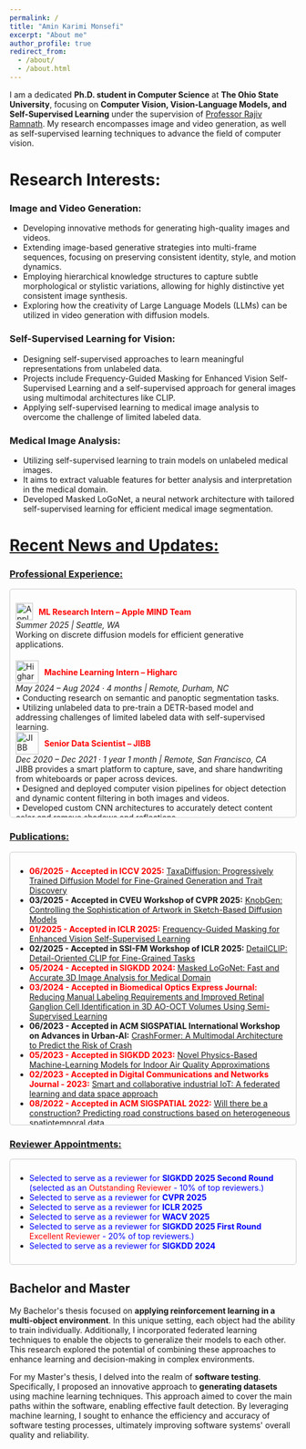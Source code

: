 ```yaml
---
permalink: /
title: "Amin Karimi Monsefi"
excerpt: "About me"
author_profile: true
redirect_from: 
  - /about/
  - /about.html
---
```


<!-- I am currently on an exciting academic journey, pursuing a __Ph.D. in Computer Science__ at __Ohio State University__. Prior to this, I completed my Bachelor's and Master's degrees in computer engineering at the __Shahid Beheshti University of Tehran__. During my Bachelor's, I specialized in hardware, while my Master's focused on software. -->

I am a dedicated __Ph.D. student in Computer Science__ at __The Ohio State University__, focusing on __Computer Vision, Vision-Language Models, and Self-Supervised Learning__ under the supervision of [Professor Rajiv Ramnath](https://cse.osu.edu/people/ramnath.6). My research encompasses image and video generation, as well as self-supervised learning techniques to advance the field of computer vision.

<!-- __<span style="color: red;">I am actively looking for a research internship for summer  2025!</span>__ -->


# Research Interests:

### Image and Video Generation:

* Developing innovative methods for generating high-quality images and videos.
* Extending image-based generative strategies into multi-frame sequences, focusing on preserving consistent identity, style, and motion dynamics.
* Employing hierarchical knowledge structures to capture subtle morphological or stylistic variations, allowing for highly distinctive yet consistent image synthesis.
* Exploring how the creativity of Large Language Models (LLMs) can be utilized in video generation with diffusion models.

### Self-Supervised Learning for Vision:

* Designing self-supervised approaches to learn meaningful representations from unlabeled data.
* Projects include Frequency-Guided Masking for Enhanced Vision Self-Supervised Learning and a self-supervised approach for general images using multimodal architectures like CLIP.
* Applying self-supervised learning to medical image analysis to overcome the challenge of limited labeled data.

### Medical Image Analysis:

* Utilizing self-supervised learning to train models on unlabeled medical images.
* It aims to extract valuable features for better analysis and interpretation in the medical domain.
* Developed Masked LoGoNet, a neural network architecture with tailored self-supervised learning for efficient medical image segmentation.



<!-- # Recent News and Updates: -->
# <span style="text-decoration: underline;">Recent News and Updates:</span>


<!-- ### Publications:

* __2024/21/11 - Submitted for Publication__: __TaxaDiffusion: Progressively Trained Diffusion Model for Fine-Grained Generation and
Trait Discovery__ (paper will publish soon!)

* __2024/21/11 - Submitted for Publication:__ __[KnobGen: Controlling the Sophistication of Artwork in Sketch-Based Diffusion Models](https://arxiv.org/pdf/2410.01595)__

* __2024/21/11 - Submitted for Publication:__ __[DetailCLIP: Detail-Oriented CLIP for Fine-Grained Tasks](https://arxiv.org/pdf/2409.06809)__

* __<span style="color: red;">2025/22/01 - Accepted in ICLR 2025</span>:__ __[Frequency-Guided Masking for Enhanced Vision Self-Supervised Learning](https://arxiv.org/pdf/2409.10362)__

* __<span style="color: red;">2024/31/05 - Accepted in SIGKDD 2024</span>__: __[Masked LoGoNet: Fast and Accurate 3D Image Analysis for Medical Domain](https://arxiv.org/pdf/2402.06190)__

* __<span style="color: red;">Accepted in Biomedical Optics Express Journal - 2024</span>__: __[Reducing Manual Labeling Requirements and Improved Retinal Ganglion Cell Identification in 3D AO-OCT Volumes Using Semi-Supervised Learning](https://opg.optica.org/boe/fulltext.cfm?uri=boe-15-8-4540&id=553141)__

* __<span style="color: red;">Accepted in ACM SIGSPATIAL International Workshop on Advances in Urban-AI - 2023</span>__: __[CrashFormer: A Multimodal Architecture to Predict the Risk of Crash](https://dl.acm.org/doi/pdf/10.1145/3615900.3628769)__

* __<span style="color: red;">2023/31/05 - Accepted in SIGKDD 2023</span>__: __[Novel Physics-Based Machine-Learning Models for Indoor Air Quality Approximations](https://arxiv.org/pdf/2308.01438)__

* __<span style="color: red;">Accepted in Digital Communications and Networks Journal - 2023</span>__: __[Smart and collaborative industrial IoT: A federated learning and data space approach](https://www.sciencedirect.com/science/article/pii/S2352864823000354)__

* __<span style="color: red;">Accepted in ACM SIGSPATIAL 2022</span>__: __[Will there be a construction? Predicting road constructions based on heterogeneous spatiotemporal data](https://arxiv.org/pdf/2209.06813)__ -->

### <span style="text-decoration: underline;">Professional Experience:</span>

<div style="max-height: 380px; overflow-y: auto; border: 1px solid #ccc; padding: 10px; border-radius: 5px;">
  <ul style="list-style: none; padding-left: 0;">
    <li style="margin-bottom: 20px;">
      <div style="display: flex; align-items: center; gap: 10px;">
        <img src="https://upload.wikimedia.org/wikipedia/commons/f/fa/Apple_logo_black.svg" alt="Apple Logo" style="height: 30px;">
        <strong style="color: red;">ML Research Intern – Apple MIND Team</strong>
      </div>
      <em>Summer 2025 | Seattle, WA</em><br>
      Working on discrete diffusion models for efficient generative applications.
    </li>
    <li>
      <div style="display: flex; align-items: center; gap: 10px;">
        <img src="https://media.licdn.com/dms/image/v2/C560BAQHFx-m_sXG6UQ/company-logo_200_200/company-logo_200_200/0/1674578318261/higharc_logo?e=1756339200&v=beta&t=acmR92BYIkcP8JuRIOL_5Bo1sPGP8UhcU7zQkzvQ3lo" alt="Higharc Logo" style="height: 40px;">
        <strong style="color: red;">Machine Learning Intern – Higharc</strong>
      </div>
      <em>May 2024 – Aug 2024 · 4 months | Remote, Durham, NC</em><br>
      • Conducting research on semantic and panoptic segmentation tasks. <br>
      • Utilizing unlabeled data to pre-train a DETR-based model and addressing challenges of limited labeled data with self-supervised learning.
    </li>
    <li style="margin-bottom: 20px;">
      <div style="display: flex; align-items: center; gap: 10px;">
        <img src="https://yt3.googleusercontent.com/ytc/AIdro_ldZTDc5vbqq8mn3sZfjbAZggz04Z9hZQEDrVN-98K34A=s160-c-k-c0x00ffffff-no-rj" alt="JIBB Logo" style="height: 40px;">
        <strong style="color: red;">Senior Data Scientist – JIBB</strong>
      </div>
      <em>Dec 2020 – Dec 2021 · 1 year 1 month | Remote, San Francisco, CA</em><br>
      JIBB provides a smart platform to capture, save, and share handwriting from whiteboards or paper across devices. <br>
      • Designed and deployed computer vision pipelines for object detection and dynamic content filtering in both images and videos. <br>
      • Developed custom CNN architectures to accurately detect content color and remove shadows and reflections. <br>
      • Built automated tools for enhancing visual clarity in real-time handwriting sessions.
    </li>
    <li style="margin-bottom: 20px;">
      <div style="display: flex; align-items: center; gap: 10px;">
        <img src="https://encrypted-tbn3.gstatic.com/images?q=tbn:ANd9GcS3Zlbgs7YV9J-X61w8eVSVd1wd-DVqP8YRiIdMFRYtdWPXqVx6fejlN0wxbexxeSLgAEd_DwQZo0PaDBha3Fn8MysADkaxFKhRaUPKfxkQ" alt="TAPSI Logo" style="height: 40px;">
        <strong style="color: red;">Senior Data Scientist & Back-End Developer – TAPSI</strong>
      </div>
      <em>Mar 2018 – Dec 2020 · 2 years 10 months | Tehran, Iran</em><br>
      TAPSI is a leading online ride-hailing platform in Iran, providing intelligent mobility solutions through advanced technology and AI. <br>
      • Developed AI-powered pricing microservices in Python, communicating via RabbitMQ for real-time fare adjustments. <br>
      • Designed a GPS anomaly detection system to prevent fraud and ensure user safety. <br>
      • Built data-driven recommendation features (origin, destination, favorite places) using unsupervised learning. <br>
      • Created a microservice to estimate ETA based on live driver GPS; published a paper on the proposed method. <br>
      • Engineered a spatiotemporal forecasting tool to predict high-demand ride areas in urban regions. <br>
      • Utilized Spark and Kafka for scalable data pipelines; used PostgreSQL, MongoDB, and Redis for storage. <br>
      • Stack: Python, Node.js, Spark, Kafka, RabbitMQ, PostgreSQL, MongoDB, Redis.
    </li>
  </ul>
</div>




<!-- ### Publications: -->

### <span style="text-decoration: underline;">Publications:</span>


<div style="max-height: 458px; overflow-y: auto; border: 1px solid #ccc; padding: 10px; border-radius: 5px;">
  <ul>    
    <li>
      <strong style="color: red;">06/2025 - Accepted in ICCV 2025:</strong> 
       <a href="https://arxiv.org/pdf/2506.01923">TaxaDiffusion: Progressively Trained Diffusion Model for Fine-Grained Generation and Trait Discovery</a>
    </li>
    <li>
      <strong>03/2025 - Accepted in CVEU Workshop of CVPR 2025:</strong> 
      <a href="https://arxiv.org/pdf/2410.01595">KnobGen: Controlling the Sophistication of Artwork in Sketch-Based Diffusion Models</a>
    </li>
    <li>
      <strong style="color: red;">01/2025 - Accepted in ICLR 2025:</strong> 
      <a href="https://arxiv.org/pdf/2409.10362">Frequency-Guided Masking for Enhanced Vision Self-Supervised Learning</a>
    </li>
    <li>
      <strong>02/2025 - Accepted in SSI-FM Workshop of ICLR 2025: </strong> 
      <a href="https://arxiv.org/pdf/2409.06809">DetailCLIP: Detail-Oriented CLIP for Fine-Grained Tasks</a>
    </li>
    <li>
      <strong style="color: red;">05/2024 - Accepted in SIGKDD 2024:</strong> 
      <a href="https://arxiv.org/pdf/2402.06190">Masked LoGoNet: Fast and Accurate 3D Image Analysis for Medical Domain</a>
    </li>
    <li>
      <strong style="color: red;">03/2024 - Accepted in Biomedical Optics Express Journal:</strong> 
      <a href="https://opg.optica.org/boe/fulltext.cfm?uri=boe-15-8-4540&id=553141">Reducing Manual Labeling Requirements and Improved Retinal Ganglion Cell Identification in 3D AO-OCT Volumes Using Semi-Supervised Learning</a>
    </li>
    <li>
      <strong>06/2023 - Accepted in ACM SIGSPATIAL International Workshop on Advances in Urban-AI:</strong> 
      <a href="https://dl.acm.org/doi/pdf/10.1145/3615900.3628769">CrashFormer: A Multimodal Architecture to Predict the Risk of Crash</a>
    </li>
    <li>
      <strong style="color: red;">05/2023 - Accepted in SIGKDD 2023:</strong> 
      <a href="https://arxiv.org/pdf/2308.01438">Novel Physics-Based Machine-Learning Models for Indoor Air Quality Approximations</a>
    </li>
    <li>
      <strong style="color: red;">02/2023 - Accepted in Digital Communications and Networks Journal - 2023:</strong> 
      <a href="https://www.sciencedirect.com/science/article/pii/S2352864823000354">Smart and collaborative industrial IoT: A federated learning and data space approach</a>
    </li>
    <li>
      <strong style="color: red;">08/2022 - Accepted in ACM SIGSPATIAL 2022:</strong> 
      <a href="https://arxiv.org/pdf/2209.06813">Will there be a construction? Predicting road constructions based on heterogeneous spatiotemporal data</a>
    </li>
  </ul>
</div>





<!-- ### Reviewer Appointments:

* <span style="color: blue;">Selected to serve as a reviewer for __SIGKDD 2025 Second Round__ </span>

* <span style="color: blue;">Selected to serve as a reviewer for __CVPR 2025__</span>

* <span style="color: blue;">Selected to serve as a reviewer for __ICLR 2025__</span>

* <span style="color: blue;">Selected to serve as a reviewer for __WACV 2025__</span>

* <span style="color: blue;">Selected to serve as a reviewer for __SIGKDD 2025 First Round__ (selected as an Excellent Reviewer) </span>

* <span style="color: blue;">Selected to serve as a reviewer for __SIGKDD 2024__</span>
 -->


 <!-- ### Reviewer Appointments: -->

### <span style="text-decoration: underline;">Reviewer Appointments:</span>


<div style="max-height: 250px; overflow-y: auto; border: 1px solid #ccc; padding: 10px; border-radius: 5px;">
  <ul>
    <li>
      <span style="color: blue;">Selected to serve as a reviewer for <strong>SIGKDD 2025 Second Round</strong> (selected as an <span style="color: red;">Outstanding Reviewer</span> - 10% of top reviewers.)</span>
    </li>
    <li>
      <span style="color: blue;">Selected to serve as a reviewer for <strong>CVPR 2025</strong></span>
    </li>
    <li>
      <span style="color: blue;">Selected to serve as a reviewer for <strong>ICLR 2025</strong></span>
    </li>
    <li>
      <span style="color: blue;">Selected to serve as a reviewer for <strong>WACV 2025</strong></span>
    </li>
    <li>
      <span style="color: blue;">Selected to serve as a reviewer for <strong>SIGKDD 2025 First Round</strong> <span style="color: red;">Excellent Reviewer</span> - 20% of top reviewers.)</span>
    </li>
    <li>
      <span style="color: blue;">Selected to serve as a reviewer for <strong>SIGKDD 2024</strong></span>
    </li>
  </ul>
</div>




## Bachelor and Master


My Bachelor's thesis focused on __applying reinforcement learning in a multi-object environment__. In this unique setting, each object had the ability to train individually. Additionally, I incorporated federated learning techniques to enable the objects to generalize their models to each other. This research explored the potential of combining these approaches to enhance learning and decision-making in complex environments.

For my Master's thesis, I delved into the realm of __software testing__. Specifically, I proposed an innovative approach to __generating datasets__ using machine learning techniques. This approach aimed to cover the main paths within the software, enabling effective fault detection. By leveraging machine learning, I sought to enhance the efficiency and accuracy of software testing processes, ultimately improving software systems' overall quality and reliability.


<script type="text/javascript" id="clustrmaps" src="//clustrmaps.com/map_v2.js?d=wPR6wWrAAiIPGwQUhyRNB0WvWcNTYj6NwDShYBeL9nA&cl=ffffff&w=a"></script>